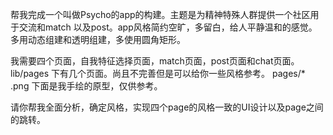 帮我完成一个叫做Psycho的app的构建。主题是为精神特殊人群提供一个社区用于交流和match 以及post。app风格简约空旷，多留白，给人平静温和的感觉。多用动态组建和透明组建，多使用圆角矩形。

我需要四个页面，自我特征选择页面，match页面，post页面和chat页面。
lib/pages 下有几个页面。尚且不完善但是可以给你一些风格参考。
pages/* .png 下面是我手绘的原型，仅供参考。

请你帮我全面分析，确定风格，实现四个page的风格一致的UI设计以及page之间的跳转。